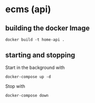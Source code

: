 # ecms (api)

## building the docker Image

```
docker build -t home-api .
```

## starting and stopping

Start in the background with

```
docker-compose up -d
```

Stop with

```
docker-compose down
```
